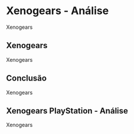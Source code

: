 ---
---

# Xenogears - Análise

Xenogears

## Xenogears

Xenogears

## Conclusão

Xenogears

## Xenogears PlayStation - Análise

Xenogears
